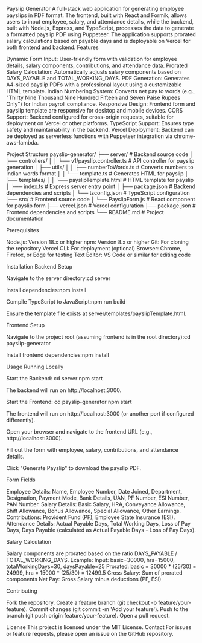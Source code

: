 Payslip Generator
A full-stack web application for generating employee payslips in PDF format. The frontend, built with React and Formik, allows users to input employee, salary, and attendance details, while the backend, built with Node.js, Express, and TypeScript, processes the data to generate a formatted payslip PDF using Puppeteer. The application supports prorated salary calculations based on payable days and is deployable on Vercel for both frontend and backend.
Features

Dynamic Form Input: User-friendly form with validation for employee details, salary components, contributions, and attendance data.
Prorated Salary Calculation: Automatically adjusts salary components based on DAYS_PAYABLE and TOTAL_WORKING_DAYS.
PDF Generation: Generates A4-sized payslip PDFs with a professional layout using a customizable HTML template.
Indian Numbering System: Converts net pay to words (e.g., "Thirty Nine Thousand Nine Hundred Fifteen and Seven Paise Rupees Only") for Indian payroll compliance.
Responsive Design: Frontend form and payslip template are responsive for desktop and mobile devices.
CORS Support: Backend configured for cross-origin requests, suitable for deployment on Vercel or other platforms.
TypeScript Support: Ensures type safety and maintainability in the backend.
Vercel Deployment: Backend can be deployed as serverless functions with Puppeteer integration via chrome-aws-lambda.

Project Structure
payslip-generator/
├── server/                          # Backend source code
│   ├── controllers/
│   │   └── v1/payslip.controller.ts # API controller for payslip generation
│   ├── utils/
│   │   ├── numberToWords.ts         # Converts numbers to Indian words format
│   │   └── template.ts              # Generates HTML for payslip
│   ├── templates/
│   │   └── payslipTemplate.html     # HTML template for payslip
│   ├── index.ts                     # Express server entry point
│   ├── package.json                 # Backend dependencies and scripts
│   └── tsconfig.json                # TypeScript configuration
├── src/                             # Frontend source code
│   └── PayslipForm.js               # React component for payslip form
├── vercel.json                      # Vercel configuration
├── package.json                     # Frontend dependencies and scripts
└── README.md                        # Project documentation

Prerequisites

Node.js: Version 18.x or higher
npm: Version 8.x or higher
Git: For cloning the repository
Vercel CLI: For deployment (optional)
Browser: Chrome, Firefox, or Edge for testing
Text Editor: VS Code or similar for editing code

Installation
Backend Setup

Navigate to the server directory:cd server


Install dependencies:npm install


Compile TypeScript to JavaScript:npm run build


Ensure the template file exists at server/templates/payslipTemplate.html.

Frontend Setup

Navigate to the project root (assuming frontend is in the root directory):cd payslip-generator


Install frontend dependencies:npm install


Usage
Running Locally

Start the Backend:
cd server
npm start

The backend will run on http://localhost:3000.

Start the Frontend:
cd payslip-generator
npm start

The frontend will run on http://localhost:3000 (or another port if configured differently).

Open your browser and navigate to the frontend URL (e.g., http://localhost:3000).

Fill out the form with employee, salary, contributions, and attendance details.

Click "Generate Payslip" to download the payslip PDF.


Form Fields

Employee Details: Name, Employee Number, Date Joined, Department, Designation, Payment Mode, Bank Details, UAN, PF Number, ESI Number, PAN Number.
Salary Details: Basic Salary, HRA, Conveyance Allowance, Shift Allowance, Bonus Allowance, Special Allowance, Other Earnings.
Contributions: Provident Fund (PF), Employee State Insurance (ESI).
Attendance Details: Actual Payable Days, Total Working Days, Loss of Pay Days, Days Payable (calculated as Actual Payable Days - Loss of Pay Days).

Salary Calculation

Salary components are prorated based on the ratio DAYS_PAYABLE / TOTAL_WORKING_DAYS.
Example:
Input: basic=30000, hra=15000, totalWorkingDays=30, daysPayable=25
Prorated: basic = 30000 * (25/30) = 24999, hra = 15000 * (25/30) = 12499.5
Gross Salary: Sum of prorated components
Net Pay: Gross Salary minus deductions (PF, ESI)


Contributing

Fork the repository.
Create a feature branch (git checkout -b feature/your-feature).
Commit changes (git commit -m 'Add your feature').
Push to the branch (git push origin feature/your-feature).
Open a pull request.

License
This project is licensed under the MIT License.
Contact
For issues or feature requests, please open an issue on the GitHub repository.
